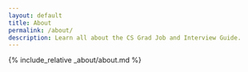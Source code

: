 ```yaml
---
layout: default
title: About
permalink: /about/
description: Learn all about the CS Grad Job and Interview Guide.
---
```


{% include_relative _about/about.md %}